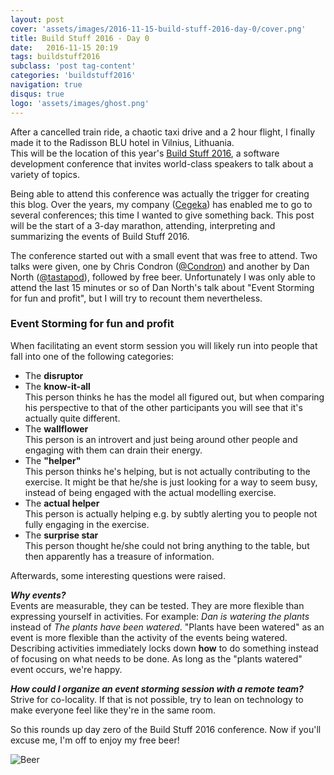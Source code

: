```yaml
---
layout: post
cover: 'assets/images/2016-11-15-build-stuff-2016-day-0/cover.png'
title: Build Stuff 2016 - Day 0
date:   2016-11-15 20:19
tags: buildstuff2016
subclass: 'post tag-content'
categories: 'buildstuff2016'
navigation: true
disqus: true
logo: 'assets/images/ghost.png'
---
```


After a cancelled train ride, a chaotic taxi drive and a 2 hour flight, I finally made it to the Radisson BLU hotel in Vilnius, Lithuania.  
This will be the location of this year's [Build Stuff 2016](http://www.buildstuff.lt/), a software development conference that invites world-class speakers to talk about a variety of topics.  

Being able to attend this conference was actually the trigger for creating this blog. Over the years, my company ([Cegeka](https://www.cegeka.com/en)) has enabled me to go to several conferences; this time I wanted to give something back.
This post will be the start of a 3-day marathon, attending, interpreting and summarizing the events of Build Stuff 2016.

The conference started out with a small event that was free to attend. Two talks were given, one by Chris Condron ([@Condron](https://twitter.com/condron)) and another by Dan North ([@tastapod](https://twitter.com/tastapod)), followed by free beer.
Unfortunately I was only able to attend the last 15 minutes or so of Dan North's talk about "Event Storming for fun and profit", but I will try to recount them nevertheless.

### Event Storming for fun and profit

When facilitating an event storm session you will likely run into people that fall into one of the following categories:

- The **disruptor**
- The **know-it-all**  
    This person thinks he has the model all figured out, but when comparing his perspective to that of the other participants you will see that it's actually quite different. 
- The **wallflower**  
    This person is an introvert and just being around other people and engaging with them can drain their energy.
- The **"helper"**  
    This person thinks he's helping, but is not actually contributing to the exercise. It might be that he/she is just looking for a way to seem busy, instead of being engaged with the actual modelling exercise.
- The **actual helper**  
    This person is actually helping e.g. by subtly alerting you to people not fully engaging in the exercise.
- The **surprise star**  
    This person thought he/she could not bring anything to the table, but then apparently has a treasure of information.
    
Afterwards, some interesting questions were raised.

***Why events?***  
Events are measurable, they can be tested. They are more flexible than expressing yourself in activities. For example: *Dan is watering the plants* instead of *The plants have been watered*.
"Plants have been watered" as an event is more flexible than the activity of the events being watered.  
Describing activities immediately locks down **how** to do something instead of focusing on what needs to be done. As long as the "plants watered" event occurs, we're happy.

***How could I organize an event storming session with a remote team?***  
Strive for co-locality. If that is not possible, try to lean on technology to make everyone feel like they're in the same room.


So this rounds up day zero of the Build Stuff 2016 conference. Now if you'll excuse me, I'm off to enjoy my free beer!

![Beer](assets/images/2016-11-15-build-stuff-2016-day-0/beer.png)